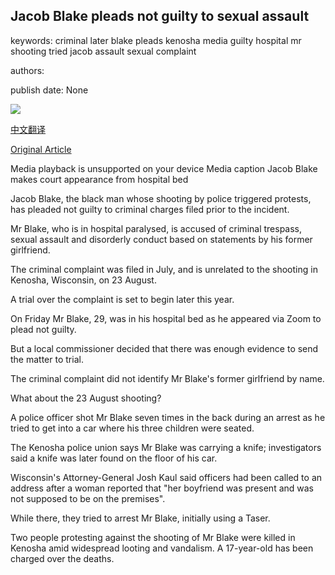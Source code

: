 ## Jacob Blake pleads not guilty to sexual assault

keywords: criminal later blake pleads kenosha media guilty hospital mr shooting tried jacob assault sexual complaint

authors: 

publish date: None

![](https://ichef.bbci.co.uk/images/ic/1024x576/p08ql4my.jpg)

[中文翻译](Jacob%20Blake%20pleads%20not%20guilty%20to%20sexual%20assault_zh.md)

[Original Article](https://www.bbc.com/news/world-us-canada-54036131)

Media playback is unsupported on your device Media caption Jacob Blake makes court appearance from hospital bed

Jacob Blake, the black man whose shooting by police triggered protests, has pleaded not guilty to criminal charges filed prior to the incident.

Mr Blake, who is in hospital paralysed, is accused of criminal trespass, sexual assault and disorderly conduct based on statements by his former girlfriend.

The criminal complaint was filed in July, and is unrelated to the shooting in Kenosha, Wisconsin, on 23 August.

A trial over the complaint is set to begin later this year.

On Friday Mr Blake, 29, was in his hospital bed as he appeared via Zoom to plead not guilty.

But a local commissioner decided that there was enough evidence to send the matter to trial.

The criminal complaint did not identify Mr Blake's former girlfriend by name.

What about the 23 August shooting?

A police officer shot Mr Blake seven times in the back during an arrest as he tried to get into a car where his three children were seated.

The Kenosha police union says Mr Blake was carrying a knife; investigators said a knife was later found on the floor of his car.

Wisconsin's Attorney-General Josh Kaul said officers had been called to an address after a woman reported that "her boyfriend was present and was not supposed to be on the premises".

While there, they tried to arrest Mr Blake, initially using a Taser.

Two people protesting against the shooting of Mr Blake were killed in Kenosha amid widespread looting and vandalism. A 17-year-old has been charged over the deaths.
